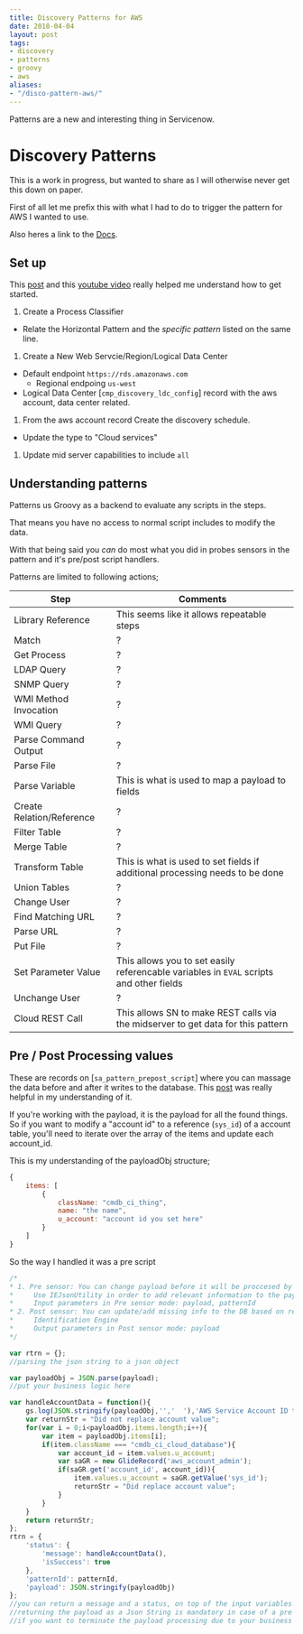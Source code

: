 ```yaml
---
title: Discovery Patterns for AWS
date: 2018-04-04
layout: post
tags:
- discovery
- patterns
- groovy
- aws
aliases:
- "/disco-pattern-aws/"
---
```

Patterns are a new and interesting thing in Servicenow.

<!--more-->

# Discovery Patterns

This is a work in progress, but wanted to share as I will otherwise never get this down on paper.

First of all let me prefix this with what I had to do to trigger the pattern for AWS I wanted to use.

Also heres a link to the [Docs](https://docs.servicenow.com/bundle/jakarta-it-operations-management/page/product/discovery/task/t-UseSMPatternForDisco.html).

## Set up

This [post](https://community.servicenow.com/community?id=community_question&sys_id=c5ec8b29db9cdbc01dcaf3231f9619bf)
and this [youtube video](https://www.youtube.com/watch?v=R_49vxeGz78) really helped me understand how to get started.

1. Create a Process Classifier
  * Relate the Horizontal Pattern and the *specific pattern* listed on the same line.
1. Create a New Web Servcie/Region/Logical Data Center
  * Default endpoint `https://rds.amazonaws.com`
    * Regional endpoing `us-west`
  * Logical Data Center [`cmp_discovery_ldc_config`] record with the aws account, data center related.
1. From the aws account record Create the discovery schedule.
  * Update the type to "Cloud services"
1. Update mid server capabilities to include `all`

## Understanding patterns

Patterns us Groovy as a backend to evaluate any scripts in the steps.

That means you have no access to normal script includes to modify the data.  

With that being said you *can* do most what you did in probes sensors in the pattern and it's pre/post script handlers.

Patterns are limited to following actions;

| Step                       | Comments |
| -------------------------- | -------- |
| Library Reference          | This seems like it allows repeatable steps |
| Match                      | ? |
| Get Process                | ? |
| LDAP Query                 | ? |
| SNMP Query                 | ? |
| WMI Method Invocation      | ? |
| WMI Query                  | ? |
| Parse Command Output       | ? |
| Parse File                 | ? |
| Parse Variable             | This is what is used to map a payload to fields |
| Create Relation/Reference  | ? |
| Filter Table               | ? |
| Merge Table                | ? |
| Transform Table            | This is what is used to set fields if additional processing needs to be done |
| Union Tables               | ? |
| Change User                | ? |
| Find Matching URL          | ? |
| Parse URL                  | ? |
| Put File                   | ? |
| Set Parameter Value        | This allows you to set easily referencable variables in `EVAL` scripts and other fields |
| Unchange User              | ? |
| Cloud REST Call            | This allows SN to make REST calls via the midserver to get data for this pattern |

## Pre / Post Processing values

These are records on [`sa_pattern_prepost_script`] where you can massage the data before and after it writes to the database.  This [post](https://community.servicenow.com/community?id=community_blog&sys_id=c0ac2225dbd0dbc01dcaf3231f96198d) was really helpful in my understanding of it.

If you're working with the payload, it is the payload for all the found things.  So if you want to modify a "account id" to a reference (`sys_id`) of a account table, you'll need to iterate over the array of the items and update each account_id.

This is my understanding of the payloadObj structure;

```js
{
    items: [
        {
            className: "cmdb_ci_thing",
            name: "the name",
            u_account: "account id you set here"
        }
    ]
}
```

So the way I handled it was a pre script

```js
/*
* 1. Pre sensor: You can change payload before it will be proccesed by Identification Engine.
*     Use IEJsonUtility in order to add relevant information to the payload
*     Input parameters in Pre sensor mode: payload, patternId
* 2. Post sensor: You can update/add missing info to the DB based on result (Json) from
*     Identification Engine
*     Output parameters in Post sensor mode: payload
*/

var rtrn = {};
//parsing the json string to a json object

var payloadObj = JSON.parse(payload);
//put your business logic here

var handleAccountData = function(){
    gs.log(JSON.stringify(payloadObj,'','  '),'AWS Service Account ID to GR');
    var returnStr = "Did not replace account value";
    for(var i = 0;i<payloadObj.items.length;i++){
        var item = payloadObj.items[i];
        if(item.className === "cmdb_ci_cloud_database"){
            var account_id = item.values.u_account;
            var saGR = new GlideRecord('aws_account_admin');
            if(saGR.get('account_id', account_id)){
                item.values.u_account = saGR.getValue('sys_id');
                returnStr = "Did replace account value";
            }
        }
    }
    return returnStr;
};
rtrn = {
    'status': {
        'message': handleAccountData(),
        'isSuccess': true
    },
    'patternId': patternId,
    'payload': JSON.stringify(payloadObj)
};
//you can return a message and a status, on top of the input variables that you MUST return.
//returning the payload as a Json String is mandatory in case of a pre sensor script, and optional in case of post sensor script.
//if you want to terminate the payload processing due to your business logic - you can set isSucess to false.
```
